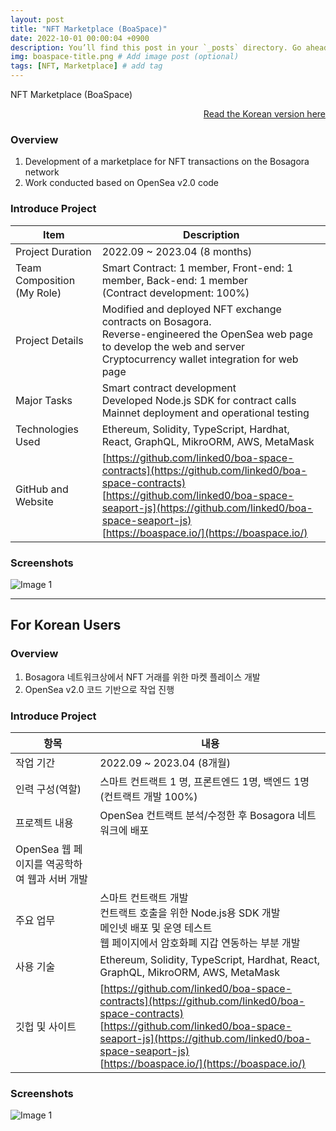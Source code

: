 ```yaml
---
layout: post
title: "NFT Marketplace (BoaSpace)"
date: 2022-10-01 00:00:04 +0900
description: You’ll find this post in your `_posts` directory. Go ahead and edit it and re-build the site to see your changes. # Add post description (optional)
img: boaspace-title.png # Add image post (optional)
tags: [NFT, Marketplace] # add tag
---
```

NFT Marketplace (BoaSpace)

<div style="text-align: right;">
    <a href="#for-korean-users">Read the Korean version here</a> 
</div>

### Overview
1. Development of a marketplace for NFT transactions on the Bosagora network
2. Work conducted based on OpenSea v2.0 code

### Introduce Project

| Item                       | Description                                                                                                                                                                                                                                 |
|----------------------------|---------------------------------------------------------------------------------------------------------------------------------------------------------------------------------------------------------------------------------------------|
| Project Duration           | 2022.09 ~ 2023.04 (8 months)                                                                                                                                                                                                                |
| Team Composition (My Role) | Smart Contract: 1 member, Front-end: 1 member, Back-end: 1 member <br> (Contract development: 100%)                                                                                                                                         |
| Project Details            | Modified and deployed NFT exchange contracts on Bosagora. <br> Reverse-engineered the OpenSea web page to develop the web and server <br> Cryptocurrency wallet integration for web page                                                    |
| Major Tasks       | Smart contract development <br> Developed Node.js SDK for contract calls <br> Mainnet deployment and operational testing                                                                                                                    |
| Technologies Used          | Ethereum, Solidity, TypeScript, Hardhat, React, GraphQL, MikroORM, AWS, MetaMask                                                                                                                                                            |
| GitHub and Website         | [https://github.com/linked0/boa-space-contracts](https://github.com/linked0/boa-space-contracts) <br> [https://github.com/linked0/boa-space-seaport-js](https://github.com/linked0/boa-space-seaport-js) <br> [https://boaspace.io/](https://boaspace.io/) |

### Screenshots
![Image 1]({{site.baseurl}}/assets/img/boaspace-1.png)

---
## For Korean Users
### Overview
1. Bosagora 네트워크상에서 NFT 거래를 위한 마켓 플레이스 개발
2. OpenSea v2.0 코드 기반으로 작업 진행

### Introduce Project

| 항목                            | 내용                                                                                                                                                                                                                                                         |
|-------------------------------|------------------------------------------------------------------------------------------------------------------------------------------------------------------------------------------------------------------------------------------------------------|
| 작업 기간                         | 2022.09 ~ 2023.04 (8개월)                                                                                                                                                                                                                                    |
| 인력 구성(역할)                     | 스마트 컨트랙트 1 명, 프론트엔드 1명, 백엔드 1명   (컨트랙트 개발 100%)                                                                                                                                                                                                            |
| 프로젝트 내용                       | OpenSea 컨트랙트 분석/수정한 후 Bosagora 네트워크에 배포 <br>                                                                                                                                                                                                               |
| OpenSea 웹 페이지를 역공학하여 웹과 서버 개발 |
| 주요 업무              | 스마트 컨트랙트 개발 <br> 컨트랙트 호출을 위한 Node.js용 SDK 개발 <br> 메인넷 배포 및 운영 테스트<br> 웹 페이지에서 암호화폐 지갑 연동하는 부분 개발                                                                                                                                                           |
| 사용 기술                         | Ethereum, Solidity, TypeScript, Hardhat, React, GraphQL, MikroORM, AWS, MetaMask                                                                                                                                                                           |
| 깃헙 및 사이트                      | [https://github.com/linked0/boa-space-contracts](https://github.com/linked0/boa-space-contracts) <br> [https://github.com/linked0/boa-space-seaport-js](https://github.com/linked0/boa-space-seaport-js) <br> [https://boaspace.io/](https://boaspace.io/) |


### Screenshots
![Image 1]({{site.baseurl}}/assets/img/boaspace-1.png)



